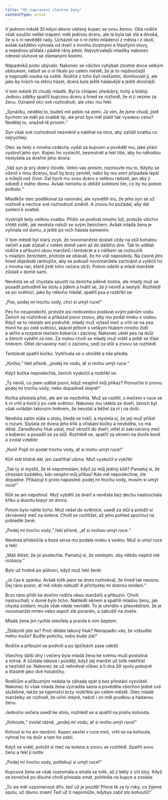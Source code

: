 ```yaml
---
title: "O\_napravení zlostné ženy"
contentType: prose
---
```


V jednom městě žil kdysi dávno vážený kupec se svou ženou. Oba rodiče však soužilo veliké trápení: měli jedinou dceru, ale ta byla tak zlá a divoká, že si s ní nevěděli rady. Ucházeli se o ni četní mládenci z města i z okolí, avšak každého vyhnala od dveří s mnoha zlostnými a hlasitými slovy, a nejednou přidala i pádné rány pěstí. Nejvytrvalejší mladíky nakonec odnesli sluhové se zlámanými kostmi.

Nápadníků proto ubývalo. Nakonec se všichni vyhýbali zlostné dívce velkým obloukem, neboť se o ní říkalo po celém městě, že je to nejdivočejší a nejprudší osoba na světě. Rodiče z toho byli nešťastní, domlouvali jí, ale jako by hrách na stěnu házel, dcera byla ještě hádavější a ještě divočejší.

V tom městě žil chudý mladík. Byl to chlapec předobrý, tichý a klidný. Jednou zdálky spatřil kupcovu dceru a hned se rozhodl, že si ji vezme za ženu. Oznámil otci své rozhodnutí, ale otec mu řekl:

„Synáčku, nedělej to, budeš mít peklo na zemi. Já vím, že jsme chudí, jistě bychom se měli po svatbě líp, ale proč bys měl platit tak vysokou cenu? Nedělej to, snažně tě prosím.“

Syn však své rozhodnutí nezměnil a naléhal na otce, aby zařídil svatbu co nejrychleji.

Otec se tedy s mnoha vzdechy vydal za kupcem a pověděl mu, jaké přání vyslovil jeho syn. Kupec ho vyslechl, zesmutněl a řekl tiše, aby ho náhodou neslyšela za dveřmi jeho dcera:

„Váš syn je prý dobrý člověk. Velmi vás prosím, rozmluvte mu to. Kdyby se oženil s mou dcerou, buď by brzy zemřel, nebo by mu smrt připadala lepší a milejší než život. Dal bych mu svou dceru s velikou radostí, jen aby ji odvedl z mého domu. Avšak nemohu si obtížit svědomí tím, co by ho potom potkalo.“

Mladíkův otec poděkoval za varování, ale vysvětlil mu, že jeho syn se už rozhodl a nechce své rozhodnutí změnit. A znovu ho požádal, aby dal svolení k svatbě.

Vystrojili tedy velikou svatbu. Přišlo se podívat mnoho lidí, protože všichni chtěli vidět, jak nevěsta naloží se svým ženichem. Avšak mladá žena je vyhnala od domu, a ještě po nich házela kamením.

V tom městě byl starý zvyk, že novomanželé dostali vždy na stůl bohatou večeři a pak zůstali v celém domě sami až do dalšího dne. Tak to udělali rodiče a příbuzní obou manželů i tentokrát a s nářkem se rozloučili s mladým ženichem, protože se obávali, že ho vidí naposledy. Na časné jitro hned objednali ranhojiče, aby se pokusil novomanžela zachránit a vyléčit ho z mnoha ran, které jistě toho večera utrží. Potom odešli a mladí manželé zůstali v domě sami.

Nevěsta se už chystala spustit na ženicha pěkně zostra, ale mladý muž se posadil pohodlně ke stolu s jídlem a tvářil se, že ji nevidí a neslyší. Rozhlédl se po světnici, jako by někoho hledal, spatřil psa a rozkřikl se:

„Pse, podej mi trochu vody, chci si umýt ruce!“

Pes ho neuposlechl, protože psi nedovedou podávat svým pánům vodu. Ženich se rozhněval a přikázal psovi znovu, aby mu podal misku s vodou. Když se to nestalo ani podruhé, mladý muž vytasil meč a vrhl se na psa. Honil ho po celé světnici, skácel přitom s velikým hlukem mnoho židlí a skříní a rozpáral mečem koberce i záclony. Nakonec utekl pes na dvůr a ženich vyběhl za ním. Za malou chvíli se mladý muž vrátil a ještě se třásl hněvem. Otřel zkrva­vený meč o záclonu, sedl za stůl a znovu se rozhlédl.

Tentokrát spatřil kočku. Vyhřívala se u ohniště a tiše předla.

„Kočko,“ řekl přísně, „podej mi vodu, ať si mohu umýt ruce.“

Když kočka neposlechla, ženich vyskočil a rozkřikl se:

„Ty nevíš, co jsem udělal psovi, když nesplnil můj příkaz? Po­roučím ti znovu: podej mi trochu vody, nebo dopadneš stejně!“

Kočka přestala příst, ale ani se nezdvihla. Muž se rozlítil, s mečem v ruce se k ní vrhl a honil ji po celé světnici. Nakonec mu utekla ze dveří, ženich byl však ovládán takovým hněvem, že neustal a běžel za ní i na dvůr.

Nevěsta zatím stála u stolu, bledá ve tváři, a myslela si, že její muž přišel o rozum. Slyšela ze dvora jeho křik a vřískání kočky a nevěděla, co má dělat. Zanedlouho hluk ustal, muž vkročil do dveří, otřel si zakrvácený meč o koberec a posadil se za stůl. Rozhlédl se, spatřil za oknem na dvoře koně a zvolal vztekle:

„Koni! Pojď mi podat trochu vody, ať si mohu umýt ruce!“

Kůň stál klidně dál, jen zastříhal ušima. Muž vyskočil a vykřikl:

„Tak ty si myslíš, že tě nepotrestám, když jsi můj jediný kůň? Pamatuj si, že ztrestám každého, kdo nesplní můj příkaz! Kdo mě neposlechne, zle dopadne. Přikazuji ti proto naposled: podej mi trochu vody, musím si umýt ruce!“

Kůň se ani nepohnul. Muž vyběhl ze dveří a nevěsta bez dechu naslouchala křiku a dusotu kopyt ze dvora.

Potom bylo náhle ticho. Muž vešel do světnice, usedl za stůl a položil si zkrvavený meč na kolena. Chvíli se rozhlížel, až jeho pohled spočinul na pobledlé ženě.

„Podej mi trochu vody,“ řekl přísně, „ať si mohou umýt ruce.“

Nevěsta přiskočila a beze slova mu podala misku s vodou. Muž si umyl ruce a řekl:

„Máš štěstí, že jsi poslechla. Pamatuj si, že nestrpím, aby někdo neplnil mé rozkazy.“

Bylo už hodně po půlnoci, když muž řekl ženě:

„Je čas k spánku. Avšak tolik jsem se dnes rozhněval, že hned tak neusnu. Dej ráno pozor, ať mě nikdo nebudí! A přichystej mi dobrou snídani.“

Brzo ráno přišli ke dveřím rodiče obou manželů a příbuzní. Chvíli naslouchali, v domě bylo ticho. Nahlédli oknem a spatřili mladou ženu, jak chystá snídani; muže však nikde neviděli. To je utvrdilo v přesvědčení, že je novomanžel mrtev nebo aspoň zle poraněn, a zabušili na dveře.

Mladá žena jim rychle otevřela a pravila k nim šeptem:

„Zbláznili jste se? Proč děláte takový hluk? Nenapadlo vás, že vzbudíte mého muže? Buďte potichu, nebo bude zle!“

Rodiče a příbuzní se podivili a po špičkách zase odešli.

Všechny další dny i večery byla mladá žena ke svému muži poslušná a mírná. A zůstala taková i později, když její manžel už tolik nekřičel a nezlobil se. Nakonec se už nehněval vůbec a ti dva žili spolu pokojně a šťastně jako dvě holubičky.

Rodičům a příbuzným nedala ta záhada spát a bez přestání vyzvídali. Nakonec to však mladá žena vyzradila sama a pověděla všechno jedné své služebné, takže se tajemství brzy rozkřiklo po celém městě. Otec mladé manželky se rozhodl, že učiní stejně, neboť i on měl prudkou a hádavou ženu.

Jednoho večera usedl ke stolu, rozhlédl se a spatřil na prahu kohouta.

„Kohoute,“ zvolal rázně, „podej mi vodu, ať si mohu umýt ruce!“

Kohout si ho ani nevšiml. Kupec sevřel v ruce meč, vrhl se na kohouta, vyhnal ho na dvůr a tam ho zabil.

Když se vrátil, položil si meč na kolena a znovu se rozhlédl. Spatřil svou ženu a řekl jí ostře:

„Podej mi trochu vody, potřebuji si umýt ruce!“

Kupcova žena se však rozesmála a smála se tolik, až jí tekly z očí slzy. Když se konečně po dlouhé chvíli přestala smát, pohlédla na kupce a zvolala:

„To sis měl vzpomenout dřív, teď už je pozdě! Přece tě za ty roky, co žijeme spolu, už dávno znám! Teď už ti nepomůže, kdybys zabil sto kohoutů!“
